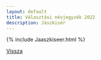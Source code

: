 ```yaml
---
layout: default
title: Választási névjegyzék 2022
description: Jászkisér
---
```


{% include Jaaszkiseer.html %}

[Vissza](./)